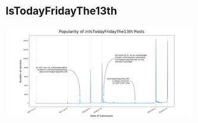 # IsTodayFridayThe13th

![./IsTodayFridayThe13thUpvotes.png](https://raw.githubusercontent.com/francislin96/IsTodayFridayThe13th/master/IsTodayFridayThe13thUpvotes.png)